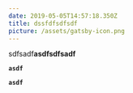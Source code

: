 ```yaml
---
date: 2019-05-05T14:57:18.350Z
title: dssfdfsdfsdf
picture: /assets/gatsby-icon.png
---
```

sdfsadf**asdfsdfsadf**

**`asdf`**

**`asdf`**
